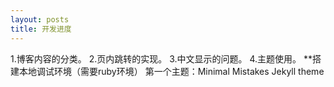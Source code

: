 ```yaml
---
layout: posts
title: 开发进度
---
```



1.博客内容的分类。
2.页内跳转的实现。
3.中文显示的问题。
4.主题使用。
**搭建本地调试环境（需要ruby环境）
第一个主题：Minimal Mistakes Jekyll theme

